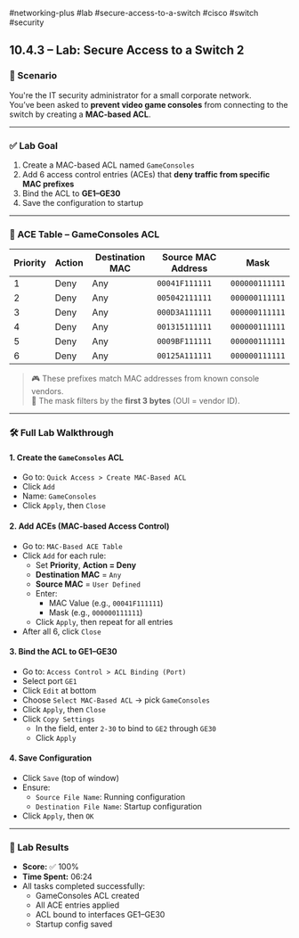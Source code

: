 #networking-plus #lab #secure-access-to-a-switch #cisco #switch #security 

## 10.4.3 – Lab: Secure Access to a Switch 2

### 🧪 Scenario

You're the IT security administrator for a small corporate network.  
You’ve been asked to **prevent video game consoles** from connecting to the switch by creating a **MAC-based ACL**.

---

### ✅ Lab Goal

1. Create a MAC-based ACL named `GameConsoles`
2. Add 6 access control entries (ACEs) that **deny traffic from specific MAC prefixes**
3. Bind the ACL to **GE1–GE30**
4. Save the configuration to startup

---

### 🔧 ACE Table – GameConsoles ACL

| Priority | Action | Destination MAC | Source MAC Address | Mask            |
|----------|--------|------------------|---------------------|------------------|
| 1        | Deny   | Any              | `00041F111111`      | `000000111111`   |
| 2        | Deny   | Any              | `005042111111`      | `000000111111`   |
| 3        | Deny   | Any              | `000D3A111111`      | `000000111111`   |
| 4        | Deny   | Any              | `001315111111`      | `000000111111`   |
| 5        | Deny   | Any              | `0009BF111111`      | `000000111111`   |
| 6        | Deny   | Any              | `00125A111111`      | `000000111111`   |

> 🎮 These prefixes match MAC addresses from known console vendors.  
> 🧱 The mask filters by the **first 3 bytes** (OUI = vendor ID).

---

### 🛠️ Full Lab Walkthrough

#### 1. Create the `GameConsoles` ACL
- Go to: `Quick Access > Create MAC-Based ACL`
- Click `Add`
- Name: `GameConsoles`
- Click `Apply`, then `Close`

#### 2. Add ACEs (MAC-based Access Control)
- Go to: `MAC-Based ACE Table`
- Click `Add` for each rule:
  - Set **Priority**, **Action = Deny**
  - **Destination MAC** = `Any`
  - **Source MAC** = `User Defined`
  - Enter:
    - MAC Value (e.g., `00041F111111`)
    - Mask (e.g., `000000111111`)
  - Click `Apply`, then repeat for all entries
- After all 6, click `Close`

#### 3. Bind the ACL to GE1–GE30
- Go to: `Access Control > ACL Binding (Port)`
- Select port `GE1`
- Click `Edit` at bottom
- Choose `Select MAC-Based ACL` → pick `GameConsoles`
- Click `Apply`, then `Close`
- Click `Copy Settings`
  - In the field, enter `2-30` to bind to `GE2` through `GE30`
  - Click `Apply`

#### 4. Save Configuration
- Click `Save` (top of window)
- Ensure:
  - `Source File Name`: Running configuration
  - `Destination File Name`: Startup configuration
- Click `Apply`, then `OK`

---

### 🏁 Lab Results

- **Score:** ✅ 100%  
- **Time Spent:** 06:24  
- All tasks completed successfully:
  - GameConsoles ACL created
  - All ACE entries applied
  - ACL bound to interfaces GE1–GE30
  - Startup config saved

